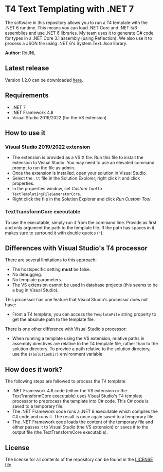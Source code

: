 ﻿# T4 Text Templating with .NET 7
The software in this repository allows you to run a T4 template with the .NET 6 runtime. This means you can load .NET Core and .NET 5/6 assemblies and use .NET 6 libraries. My team uses it to generate C# code for types in a .NET Core 3.1 assembly (using Reflection). We also use it to process a JSON file using .NET 6's System.Text.Json library.

__Author:__ RdJNL

## Latest release
Version 1.2.0 can be downloaded [here](https://github.com/RdJNL/TextTemplatingCore/releases/download/v1.2.0/TextTemplatingCore_v1.2.0.zip).

## Requirements
- .NET 7
- .NET Framework 4.8
- Visual Studio 2019/2022 (for the VS extension)

## How to use it

### Visual Studio 2019/2022 extension
- The extension is provided as a VSIX file. Run this file to install the extension to Visual Studio. You may need to use an elevated command prompt to run the file as admin.
- Once the extension is installed, open your solution in Visual Studio.
- Select the `.tt` file in the Solution Explorer, right click it and click properties.
- In the properties window, set _Custom Tool_ to `TextTemplatingFileGeneratorCore`.
- Right click the file in the Solution Explorer and click _Run Custom Tool_.

### TextTransformCore executable
To use the executable, simply run it from the command line. Provide as first and only argument the path to the template file. If the path has spaces in it, makes sure to surround it with double quotes (`"`).

## Differences with Visual Studio's T4 processor
There are several limitations to this approach:
- The hostspecific setting __must__ be false.
- No debugging.
- No template parameters.
- The VS extension cannot be used in database projects (this seems to be a bug in Visual Studio).

This processor has one feature that Visual Studio's processor does not have:
- From a T4 template, you can access the `TemplateFile` string property to get the absolute path to the template file.

There is one other difference with Visual Studio's processor:
- When running a template using the VS extension, relative paths in assembly directives are relative to the T4 template file, rather than to the solution directory. To provide a path relative to the solution directory, use the `$(SolutionDir)` environment variable.

## How does it work?
The following steps are followed to process the T4 template:
- .NET Framework 4.8 code (either the VS extension or the TextTransformCore executable) uses Visual Studio's T4 template processor to preprocess the template into C# code. This C# code is saved to a temporary file.
- The .NET Framework code runs a .NET 6 executable which compiles the C# code and runs it. The result is once again saved to a temporary file.
- The .NET Framework code loads the content of the temporary file and either passes it to Visual Studio (the VS extension) or saves it to the output file (the TextTransformCore executable).

## License
The license for all contents of the repository can be found in the [LICENSE file](https://github.com/RdJNL/TextTemplatingCore/blob/master/LICENSE).
